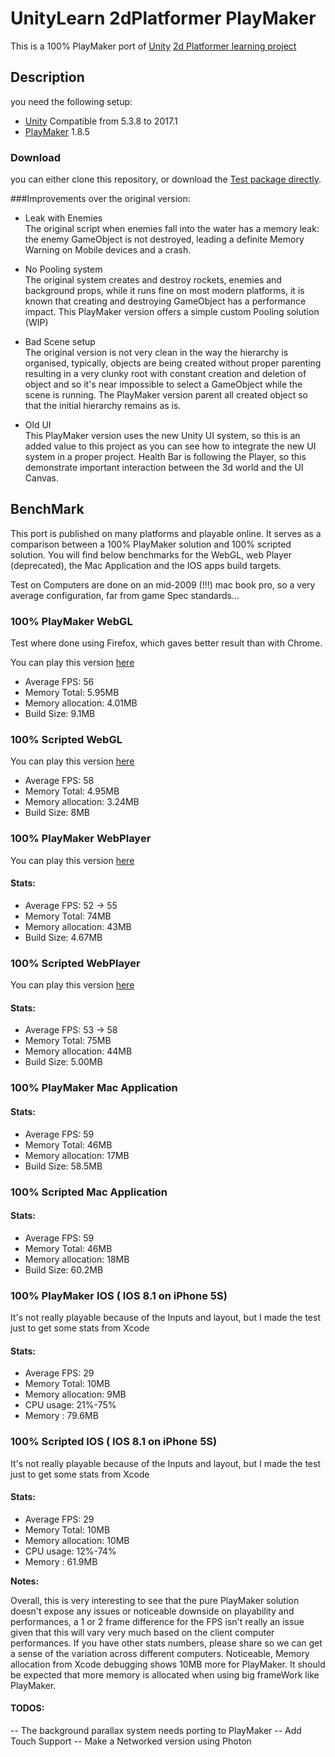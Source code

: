 # UnityLearn 2dPlatformer PlayMaker


This is a 100% PlayMaker port of [Unity](https://unity3d.com) [2d Platformer learning project](https://www.assetstore.unity3d.com/en/#!/content/11228) 


## Description

you need the following setup:

 - [Unity](https://unity3d.com) Compatible from 5.3.8 to 2017.1
 - [PlayMaker](https://www.assetstore.unity3d.com/en/#!/content/368) 1.8.5

### Download
 
 you can either clone this repository, or download the [Test package directly](https://github.com/jeanfabre/PlayMaker--UnityLearn--2dPlatformer/blob/master/Test.unitypackage).
 
###Improvements over the original version:
 
 - Leak with Enemies  
 The original script when enemies fall into the water has a memory leak: the enemy GameObject is not destroyed, leading a definite Memory Warning on Mobile devices and a crash.
 
 - No Pooling system  
 The original system creates and destroy rockets, enemies and background props, while it runs fine on most modern platforms, it is known that creating and destroying GameObject has a performance impact. This PlayMaker version offers a simple custom Pooling solution (WIP)
 
 - Bad Scene setup  
  The original version is not very clean in the way the hierarchy is organised, typically, objects are being created without proper parenting resulting in a very clunky root with constant creation and deletion of object and so it's near impossible to select a GameObject while the scene is running. The PlayMaker version parent all created object so that the initial hierarchy remains as is.
  
 - Old UI  
  This PlayMaker version uses the new Unity UI system, so this is an added value to this project as you can see how to integrate the new UI system in a proper project. Health Bar is following the Player, so this demonstrate important interaction between the 3d world and the UI Canvas.

## BenchMark
This port is published on many platforms and playable online. It serves as a comparison between a 100% PlayMaker solution and 100% scripted solution. You will find below benchmarks for the WebGL, web Player (deprecated), the Mac Application and the IOS apps build targets.

Test on Computers are done on an mid-2009 (!!!) mac book pro, so a very average configuration, far from game Spec standards...

### 100% PlayMaker WebGL
Test where done using Firefox, which gaves better result than with Chrome.

You can play this version [here](http://fabrejean.net/projects/PlayMaker/Platformer2D_PlayMaker/index.html)

- Average FPS: 56
- Memory Total: 5.95MB  
- Memory allocation: 4.01MB
- Build Size: 9.1MB

### 100% Scripted WebGL
You can play this version [here](http://fabrejean.net/projects/Unity/Platformer2D_Source/index.html)

- Average FPS: 58
- Memory Total: 4.95MB  
- Memory allocation: 3.24MB
- Build Size: 8MB


### 100% PlayMaker WebPlayer

You can play this version [here](http://htmlpreview.github.io/?https://github.com/jeanfabre/PlayMaker--UnityLearn--2dPlatformer/blob/master/Builds/PlayMakerVersion/PlayMakerVersion.html)

#### Stats:

- Average FPS: 52 -> 55
- Memory Total: 74MB  
- Memory allocation: 43MB
- Build Size: 4.67MB


### 100% Scripted WebPlayer

You can play this version [here](http://htmlpreview.github.io/?https://github.com/jeanfabre/PlayMaker--UnityLearn--2dPlatformer/blob/master/Builds/OriginalVersion/OriginalVersion.html)

#### Stats:

- Average FPS: 53 -> 58 
- Memory Total: 75MB  
- Memory allocation: 44MB
- Build Size: 5.00MB

### 100% PlayMaker Mac Application

#### Stats:

- Average FPS: 59
- Memory Total: 46MB  
- Memory allocation: 17MB
- Build Size: 58.5MB

### 100% Scripted Mac Application

#### Stats:

- Average FPS: 59
- Memory Total: 46MB  
- Memory allocation: 18MB
- Build Size: 60.2MB

### 100% PlayMaker IOS ( IOS 8.1 on iPhone 5S)
It's not really playable because of the Inputs and layout, but I made the test just to get some stats from Xcode

#### Stats:

- Average FPS: 29
- Memory Total: 10MB  
- Memory allocation: 9MB
- CPU usage: 21%-75%
- Memory : 79.6MB

### 100% Scripted IOS ( IOS 8.1 on iPhone 5S)
It's not really playable because of the Inputs and layout, but I made the test just to get some stats from Xcode

#### Stats:

- Average FPS: 29
- Memory Total: 10MB  
- Memory allocation: 10MB
- CPU usage: 12%-74%
- Memory : 61.9MB

**Notes:**

Overall, this is very interesting to see that the pure PlayMaker solution doesn't expose any issues or noticeable downside on playability and performances, a 1 or 2 frame difference for the FPS isn't really an issue given that this will vary very much based on the client computer performances. If you have other stats numbers, please share so we can get a sense of the variation across different computers. Noticeable, Memory allocation from Xcode debugging shows 10MB more for PlayMaker. It should be expected that more memory is allocated when using big frameWork like PlayMaker.

#### TODOS:
-- The background parallax system needs porting to PlayMaker
-- Add Touch Support
-- Make a Networked version using Photon
